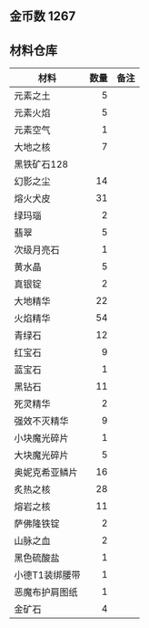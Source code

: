 ## 金币数 1267
## 材料仓库
| 材料        | 数量   |  备注  |
| --------   | -----:  | :----:  |
| 元素之土      | 5   |        |
| 元素火焰        |   5   |      |
| 元素空气        |    1   |    |
|大地之核 |7 ||
|黑铁矿石128||
|幻影之尘|14||
|熔火犬皮|31||
|绿玛瑙|2||
|翡翠|5||
|次级月亮石|1||
|黄水晶|5||
|真银锭|2||
|大地精华|22||
|火焰精华|54||
|青绿石|12||
|红宝石|9||
|蓝宝石|1||
|黑钻石|11||
|死灵精华|2||
|强效不灭精华|9||
|小块魔光碎片|1||
|大块魔光碎片|5||
|奥妮克希亚鳞片|16||
|炙热之核|28||
|熔岩之核|11||
|萨佛隆铁锭|2||
|山脉之血|2||
|黑色硫酸盐|1||
|小德T1装绑腰带|1||
|恶魔布护肩图纸|1||
|金矿石|4||
